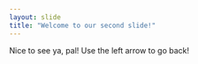 ```yaml
---
layout: slide
title: "Welcome to our second slide!"
---
```

Nice to see ya, pal!
Use the left arrow to go back!
